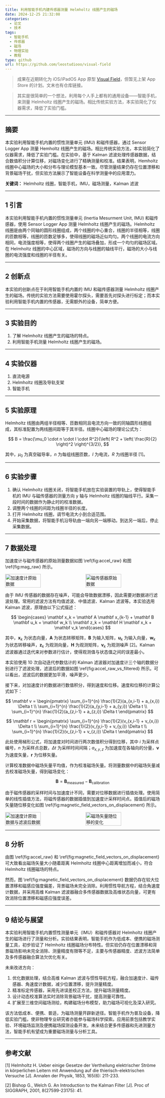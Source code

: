 ```yaml
---
title: 利用智能手机内建传感器测量 Helmholtz 线圈产生的磁场
date: 2024-12-25 21:32:08
categories:
  - 论文
  - 技术
tags:
  - 智能手机
  - 传感器
  - 磁场
  - 物理实验
  - 教程
type: github
url: https://github.com/leostudiooo/visual-field
---
```


> 成果在近期转化为 iOS/iPadOS App 原型 [Visual Field](https://github.com/leostudiooo/visual-field)，但暂无上架 App Store 的计划。文末也有仓库链接。

> 其实是很简单的一个想法，利用每个人手上都有的通用设备——智能手机，来测量 Helmholtz 线圈产生的磁场。相比传统实验方法，本实验简化了仪器需求，降低了实验门槛。

---

## 摘要

本实验利用智能手机内置的惯性测量单元 (IMU) 和磁传感器，通过 Sensor Logger App 测量 Hemholtz 线圈产生的磁场。相比传统实验方法，本实验简化了仪器需求，降低了实验门槛。在实验中，基于 Kalman 滤波处理传感器数据，结合数值积分计算位移，对磁场变化进行了精确测量和校准。结果表明，Hemholtz 线圈中心磁场的大小和分布与理论模型基本一致。尽管测量结果仍存在位置漂移和背景磁场干扰，但实验方法展示了智能设备在科学测量中的应用潜力。

**关键词：** Helmholtz 线圈，智能手机，IMU，磁场测量，Kalman 滤波

---

## 1 引言

本实验利用智能手机内置的惯性测量单元 (Inertia Mesurment Unit, IMU) 和磁传感器，使用 Sensor Logger App 测量 Helmholtz 线圈产生的磁场。Helmholtz 线圈是由两个同轴的圆形线圈组成，两个线圈的中心重合，线圈的半径相等，线圈的匝数相等，线圈的匝数足够多，使得线圈的磁场近似均匀。两个线圈的电流方向相同，电流强度相等，使得两个线圈产生的磁场叠加，形成一个均匀的磁场区域。在 Helmholtz 线圈的中心区域，磁场的方向与线圈的轴线平行，磁场的大小与线圈的电流强度和线圈的半径有关。

---

## 2 创新点

本实验的创新点在于利用智能手机内置的 IMU 和磁传感器测量 Helmholtz 线圈产生的磁场。传统的实验方法需要使用霍尔探头，需要首先对探头进行标定；而本实验利用智能手机内置的传感器，无需额外的设备，简单方便。

---

## 3 实验目的

1. 了解 Helmholtz 线圈产生的磁场的特点。
2. 利用智能手机测量 Helmholtz 线圈产生的磁场。

---

## 4 实验仪器

1. 直流电源
2. Helmholtz 线圈及导轨支架
3. 智能手机

---

## 5 实验原理

Helmholtz 线圈由两组半径相等、匝数相同且电流方向一致的同轴圆形线圈组成，其标准配置为两线圈间距等于其半径。线圈中心磁场的理论公式为：

$$
B = \frac{\mu_0 \cdot n \cdot I \cdot R^2}{\left( R^2 + \left( \frac{R}{2} \right)^2 \right)^{3/2}},
$$

其中，$\mu_0$ 为真空磁导率，$n$ 为每组线圈匝数，$I$ 为电流，$R$ 为线圈半径 [1]。

---

## 6 实验步骤

1. 确认 Helmholtz 线圈关闭，将智能手机放在实验装置的导轨上，使得智能手机的 IMU 与磁传感器的测量方向 y 轴与 Helmholtz 线圈的轴线平行。采集一段时间的数据作为静止时的校准数据。
2. 调整两个线圈的间距为线圈半径的长度。
3. 打开 Helmholtz 线圈，调节电流大小到合适范围。
4. 开始采集数据，将智能手机沿导轨由一端向另一端移动。到达另一端后，停止采集数据。

---

## 7 数据处理

加速度计与磁传感器的原始测量数据如图 \ref{fig:accel_raw} 和图 \ref{fig:mag_raw} 所示。

<div style="display:flex;gap:20px;">
<img src="/img/accelerometer_raw.pdf" alt="加速度计原始数据" style="width:48%;"/>
<img src="/img/magnetometer_raw.pdf" alt="磁传感器原始数据" style="width:48%;"/>
</div>

由于 IMU 传感器的数据存在噪声，可能会导致数据漂移，因此需要对数据进行滤波处理。常用的滤波方法有均值滤波、中值滤波、Kalman 滤波等。本实验选用 Kalman 滤波，原理由以下公式描述：

$$
\begin{cases}
\mathbf x_k = \mathbf A \mathbf x_{k-1} + \mathbf B \mathbf u_k + \mathbf w_k \\
\mathbf z_k = \mathbf H \mathbf x_k + \mathbf v_k
\end{cases}
$$

其中，$\mathbf x_k$ 为状态向量，$\mathbf A$ 为状态转移矩阵，$\mathbf B$ 为输入矩阵，$\mathbf u_k$ 为输入向量，$\mathbf w_k$ 为状态转移噪声，$\mathbf z_k$ 为观测向量，$\mathbf H$ 为观测矩阵，$\mathbf v_k$ 为观测噪声 [2]。Kalman 滤波器通过迭代来对参数进行估计，使得观测值与状态值之间的误差最小。

本实验使用 10 次自动迭代参数估计的 Kalman 滤波器对加速度计三个轴的数据分别进行了滤波处理，滤波后的数据如图 \ref{fig:accel_raw_vs_filtered} 所示。可以看出，滤波后的数据更加平滑，噪声更少。

接下来，对加速度计的数据进行数值积分，得到速度和位移。速度和位移的计算公式如下：

$$
\mathbf v = \begin{pmatrix}
\sum_{i=1}^{n} \frac{1}{2}(a_{x,i-1} + a_{x,i}) \Delta t \\
\sum_{i=1}^{n} \frac{1}{2}(a_{y,i-1} + a_{y,i}) \Delta t \\
\sum_{i=1}^{n} \frac{1}{2}(a_{z,i-1} + a_{z,i}) \Delta t
\end{pmatrix}
$$

$$
\mathbf r = \begin{pmatrix}
\sum_{i=1}^{n} \frac{1}{2}(v_{x,i-1} + v_{x,i}) \Delta t \\
\sum_{i=1}^{n} \frac{1}{2}(v_{y,i-1} + v_{y,i}) \Delta t \\
\sum_{i=1}^{n} \frac{1}{2}(v_{z,i-1} + v_{z,i}) \Delta t
\end{pmatrix}
$$

此处使用梯形公式，将加速度对时间进行两次数值积分得到位移，其中 $i$ 为采样点编号，$n$ 为采样点总数，$\Delta t$ 为采样时间间隔；$a_{x,y,z}$ 为加速度在各轴向的分量，$\mathbf v$ 为速度矢量，$\mathbf r$ 为位移矢量。

计算校准数据中磁场矢量平均值，作为校准磁场矢量。将测量数据中的磁场矢量减去校准磁场矢量，得到磁场变化：

$$
\mathbf B = \mathbf B_\mathrm{measured} - \mathbf B_\mathrm{calibration}
$$

由于磁传感器的采样时间与加速度计不同，需要对位移数据进行插值处理。使用简单的线性插值方法，将磁传感器的数据插值到加速度计采样时间点。插值后的磁场矢量随位移变化如图 \ref{fig:magnetic_field_vectors_on_displacement} 所示。

<div style="display:flex;gap:20px;">
<img src="/img/accel_raw_vs_filtered.pdf" alt="加速度计原始数据与滤波后数据" style="width:48%;"/>
<img src="/img/magnetic_field_vectors_on_displacement.pdf" alt="磁场矢量随位移的变化" style="width:48%;"/>
</div>

---

## 8 分析

由图 \ref{fig:accel_raw} 和 \ref{fig:magnetic_field_vectors_on_displacement} 可大致看出磁场矢量大小随着距离 Helmholtz 线圈中心距离增加而减小，符合 Helmholtz 线圈磁场的特点。

然而，图 \ref{fig:magnetic_field_vectors_on_displacement} 数据仍存在较大位置漂移和磁感应强度偏差，背景磁场未完全消除。利用惯性导航方程，结合角速度计数据，并采用高维 Kalman 滤波器融合多传感器数据及高维状态向量，可更有效消除位置漂移和磁感应强度误差。

---

## 9 结论与展望

本实验利用智能手机内置惯性测量单元（IMU）和磁传感器对 Helmholtz 线圈产生的磁场进行了测量和分析。实验结果表明，智能手机作为低成本、便携的磁场测量工具，初步验证了 Helmholtz 线圈磁场分布特性。但实验仍存在位置漂移和背景磁场影响未完全消除、测量精度有限等不足，主要与传感器精度、滤波方法简单及多传感器融合算法欠优化有关。

未来改进方向：

1. 优化数据处理，结合高维 Kalman 滤波与惯性导航方程，融合加速度计、磁传感器、角速度计数据，减少位置漂移，提升测量精度。
2. 精准标定传感器，采用先进误差校正方法，提升磁场测量精度。
3. 设计动态校准算法实时消除背景磁场干扰，提高测量可靠性。
4. 扩展至三维空间磁场测绘，构建磁场分布模型，助力磁场可视化及深入研究。

该方法低成本、便携、普适，为磁场测量开辟新途径。智能手机作为普及设备，降低实验门槛，使非物理专业研究者亦能参与磁场科学探索。应用前景包括教学实验、环境磁场监测及便携磁场探测设备开发。未来结合更多传感器和先进测量方法，智能手机有望成为重要磁场测量与分析工具。

---

## 参考文献

[1] Helmholtz H. Ueber einige Gesetze der Vertheilung elektrischer Ströme in körperlichen Leitern mit Anwendung auf die thierisch-elektrischen Versuche [J]. Annalen der Physik, 1853, 165(6): 211-233.

[2] Bishop G., Welch G. An Introduction to the Kalman Filter [J]. Proc of SIGGRAPH, 2001, 8(27599-23175): 41.

